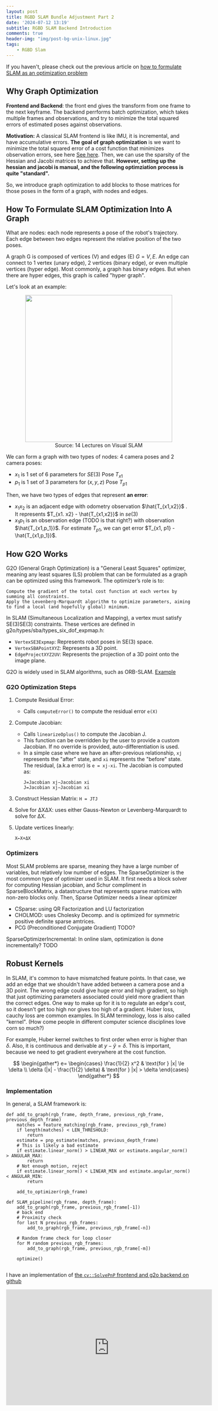 ```yaml
---
layout: post
title: RGBD SLAM Bundle Adjustment Part 2
date: '2024-07-12 13:19'
subtitle: RGBD SLAM Backend Introduction
comments: true
header-img: "img/post-bg-unix-linux.jpg"
tags:
    - RGBD Slam
---
```


If you haven't, please check out the previous article on [how to formulate SLAM as an optimization problem](./2024-07-11-rgbd-slam-bundle-adjustment.markdown)

## Why Graph Optimization

**Frontend and Backend**: the front end gives the transform from one frame to the next keyframe. The backend perrforms batch optimization, which takes multiple frames and observations, and try to minimize the total squared errors of estimated poses against observations.

**Motivation:** A classical SLAM frontend is like IMU, it is incremental, and have accumulative errors.  **The goal of graph optimization** is we want to minimize the total squared error of a cost function that minimizes observation errors, see here [See here](./2024-07-11-rgbd-slam-bundle-adjustment.markdown). Then, we can use the sparsity of the Hessian and Jacobi matrices to achieve that. **However, setting up the hessian and jacobi is manual, and the following optimziation process is quite "standard".**

So, we introduce graph optimization to add blocks to those matrices for those poses in the form of a graph, with nodes and edges.

## How To Formulate SLAM Optimization Into A Graph

What are nodes: each node represents a pose of the robot's trajectory. Each edge between two edges represent the relative position of the two poses.

A graph G is composed of vertices (V) and edges (E) $G={V,E}$. An edge can connect to 1 vertex (unary edge), 2 vertices (binary edge), or even multiple vertices (hyper edge). Most commonly, a graph has binary edges. But when there are hyper edges, this graph is called "hyper graph".

Let's look at an example:

<div style="text-align: center;">
<p align="center">
    <figure>
        <img src="https://github.com/user-attachments/assets/88b87054-fce9-4304-be4f-c6b595ff36ce" height="400" alt=""/>
        <figcaption>Source: 14 Lectures on Visual SLAM</figcaption>
    </figure>
</p>
</div>

We can form a graph with two types of nodes: 4 camera poses and 2 camera poses:

- $x_1$ is 1 set of 6 parameters for $SE(3)$ Pose $T_{x1}$
- $p_1$ is 1 set of 3 parameters for $(x,y,z)$ Pose $T_{p1}$

Then, we have two types of edges that represent **an error**:

- $x_1x_2$ is an adjacent edge with odometry observation $\hat{T_{x1,x2}}$ . It represents $T_{x1. x2} - \hat{T_{x1,x2}}$ in $se(3)$
- $x_1p_1$ is an observation edge (TODO is that right?) with observation $\hat{T_{x1,p_1}}$. For estimate $T_{p1}$, we can get error $T_{x1, p1} - \hat{T_{x1,p_1}}$.

## How G2O Works

G2O (General Graph Optimization) is a "General Least Squares" optimizer, meaning any least squares (LS) problem that can be formulated as a graph can be optimized using this framework. The optimizer’s role is to:

    Compute the gradient of the total cost function at each vertex by summing all constraints.
    Apply the Levenberg-Marquardt algorithm to optimize parameters, aiming to find a local (and hopefully global) minimum.

In SLAM (Simultaneous Localization and Mapping), a vertex must satisfy SE(3)SE(3) constraints. These vertices are defined in g2o/types/sba/types_six_dof_expmap.h:

- `VertexSE3Expmap`: Represents robot poses in SE(3) space.
- `VertexSBAPointXYZ`: Represents a 3D point.
- `EdgeProjectXYZ2UV`: Represents the projection of a 3D point onto the image plane.

G2O is widely used in SLAM algorithms, such as ORB-SLAM. [Example](https://github.com/RainerKuemmerle/g2o/blob/master/g2o/examples/ba/ba_demo.cpp)

### G2O Optimization Steps

1. Compute Residual Error:
    - Calls `computeError()` to compute the residual error `e(X)`
2. Compute Jacobian:
    - Calls `linearizeOplus()` to compute the Jacobian J.
    - This function can be overridden by the user to provide a custom Jacobian. If no override is provided, auto-differentiation is used.
    - In a simple case where we have an after-previous relationship, `xj` represents the "after" state, and `xi` represents the "before" state. The residual, (a.k.a error) is `e = xj-xi`. The Jacobian is computed as:
        ```
        J=Jacobian xj−Jacobian xi
        J=Jacobian xj​−Jacobian xi​
        ```
3. Construct Hessian Matrix: `H = JTJ`

4. Solve for ΔXΔX: uses either Gauss-Newton or Levenberg-Marquardt to solve for ΔX.

5. Update vertices linearly:
    ```
    X←X+ΔX
    ```

### Optimizers

Most SLAM problems are sparse, meaning they have a large number of variables, but relatively low number of edges. The SparseOptimizer is the most common type of optimizer used in SLAM. It first needs a block solver for computing Hessian jacobian, and Schur compliment in SparseBlockMatrix, a datastructure that represents sparse matrices with non-zero blocks only. Then, Sparse Optimizer needs a linear optimizer

- CSparse: using QR Factorization and LU factorization
- CHOLMOD: uses Cholesky Decomp. and is optimized for symmetric positive definite sparse amtrices.
- PCG (Preconditioned Conjugate Gradient) TODO?

SparseOptimizerIncremental: In online slam, optimization is done incrementally? TODO

## Robust Kernels

In SLAM, it's common to have mismatched feature points. In that case, we add an edge that we shouldn't have added between a camera pose and a 3D point. The wrong edge could give huge error and high gradient, so high that just optimizing parameters associated could yield more gradient than the correct edges. One way to make up for it is to regulate an edge's cost, so it doesn't get too high nor gives too high of a gradient. Huber loss, cauchy loss are common examples. In SLAM terminology, loss is also called  "kernel". (How come people in different computer science disciplines love corn so much?)

For example, Huber kernel switches to first order when error is higher than $\delta$. Also, it is continuous and derivable at $y - \hat{y} = \delta$. This is important, because we need to get gradient everywhere at the cost function.

$$
\begin{gather*}
e=
\begin{cases}
\frac{1}{2} x^2 & \text{for } |x| \le \delta \\
\delta (|x| - \frac{1}{2} \delta) & \text{for } |x| > \delta
\end{cases}
\end{gather*}
$$

### Implementation

In general, a SLAM framework is:

```
def add_to_graph(rgb_frame, depth_frame, previous_rgb_frame, previous_depth_frame)
    matches = feature_matching(rgb_frame, previous_rgb_frame)
    if length(matches) < LEN_THRESHOLD:
        return
    estimate = pnp_estimate(matches, previous_depth_frame)
    # This is likely a bad estimate
    if estimate.linear_norm() > LINEAR_MAX or estimate.angular_norm() > ANGULAR_MAX:
        return
    # Not enough motion, reject
    if estimate.linear_norm() < LINEAR_MIN and estimate.angular_norm() < ANGULAR_MIN:
        return

    add_to_optimizer(rgb_frame)

def SLAM_pipeline(rgb_frame, depth_frame):
    add_to_graph(rgb_frame, previous_rgb_frame[-1]) 
    # back end
    # Proximity check
    for last N previous_rgb_frames:
        add_to_graph(rgb_frame, previous_rgb_frame[-n]) 

    # Random frame check for loop closer
    for M random previous_rgb_frames:
        add_to_graph(rgb_frame, previous_rgb_frame[-m]) 

    optimize() 
    
```

I have an implementation of [the `cv::SolvePnP` frontend and g2o backend on github](https://github.com/RicoJia/dream_cartographer/tree/main/rgbd_slam_rico)

<iframe width="560" height="315" src="https://www.youtube.com/embed/jCsX9R2aa-I?si=JEyQF3Gw1BrXfVxO" title="YouTube video player" frameborder="0" allow="accelerometer; autoplay; clipboard-write; encrypted-media; gyroscope; picture-in-picture; web-share" referrerpolicy="strict-origin-when-cross-origin" allowfullscreen></iframe>
